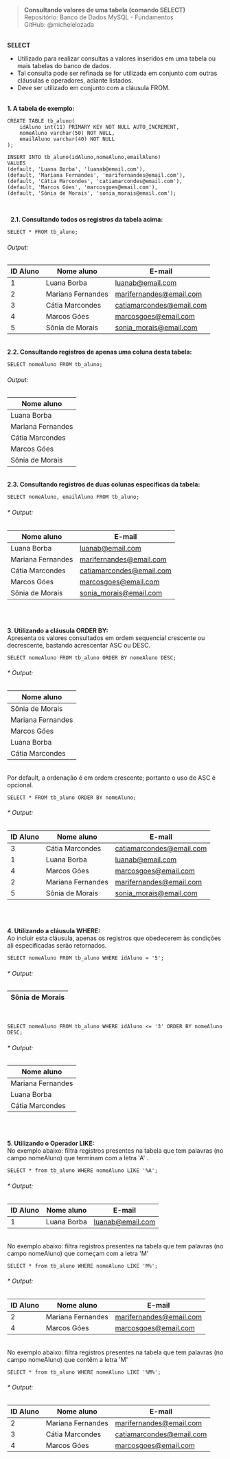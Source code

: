 > **Consultando valores de uma tabela (comando SELECT)**     
> Repositório: Banco de Dados MySQL - Fundamentos    
> GitHub: @michelelozada
&nbsp;
     
&nbsp;  
**SELECT**  
- Utilizado para realizar consultas a valores inseridos em uma tabela ou mais tabelas do banco de dados.  
- Tal consulta pode ser refinada se for utilizada em conjunto com outras cláusulas e operadores, adiante listados.
- Deve ser utilizado em conjunto com a cláusula FROM.
&nbsp;
     
&nbsp;  
**1. A tabela de exemplo:**  
```mysql
CREATE TABLE tb_aluno(
    idAluno int(11) PRIMARY KEY NOT NULL AUTO_INCREMENT,
    nomeAluno varchar(50) NOT NULL,
    emailAluno varchar(40) NOT NULL
);

INSERT INTO tb_aluno(idAluno,nomeAluno,emailAluno) 
VALUES 
(default, 'Luana Borba', 'luanab@email.com'),
(default, 'Mariana Fernandes', 'marifernandes@email.com'),
(default, 'Cátia Marcondes', 'catiamarcondes@email.com'),
(default, 'Marcos Góes', 'marcosgoes@email.com'),
(default, 'Sônia de Morais', 'sonia_morais@email.com');
```
&nbsp;

&nbsp;
**2.1. Consultando todos os registros da tabela acima:**  
```mysql
SELECT * FROM tb_aluno;
```
###### Output:  
| ID Aluno | Nome aluno | E-mail   | 
| ------   | -----      | -----    | 
| 1  | Luana Borba | luanab@email.com |
| 2  | Mariana Fernandes | marifernandes@email.com |
| 3  | Cátia Marcondes | catiamarcondes@email.com |
| 4  | Marcos Góes | marcosgoes@email.com |
| 5  | Sônia de Morais | sonia_morais@email.com |

&nbsp;
&nbsp;  
**2.2. Consultando registros de apenas uma coluna desta tabela:**  
```mysql
SELECT nomeAluno FROM tb_aluno;
```	
###### Output:  
| Nome aluno |
| ------     |
| Luana Borba | 
| Mariana Fernandes |
| Cátia Marcondes |
| Marcos Góes |
| Sônia de Morais |

&nbsp;
&nbsp;  
**2.3. Consultando registros de duas colunas específicas da tabela:** 
```mysql
SELECT nomeAluno, emailAluno FROM tb_aluno;
```	
###### * Output:  
| Nome aluno | E-mail   | 
| ------   | -----      |
| Luana Borba | luanab@email.com |
| Mariana Fernandes | marifernandes@email.com |
| Cátia Marcondes | catiamarcondes@email.com |
| Marcos Góes | marcosgoes@email.com |
| Sônia de Morais | sonia_morais@email.com |

&nbsp;

&nbsp;  
**3. Utilizando a cláusula ORDER BY:**  
Apresenta os valores consultados em ordem sequencial crescente ou decrescente, bastando acrescentar ASC ou DESC.
```mysql
SELECT nomeAluno FROM tb_aluno ORDER BY nomeAluno DESC;
```
###### * Output:  	
| Nome aluno | 
| ------     | 
| Sônia de Morais |
| Mariana Fernandes |
| Marcos Góes |
| Luana Borba |
| Cátia Marcondes |

&nbsp;
&nbsp;  
Por default, a ordenação é em ordem crescente; portanto o uso de ASC é opcional.
```mysql
SELECT * FROM tb_aluno ORDER BY nomeAluno; 
```
###### * Output:  
| ID Aluno | Nome aluno | E-mail   | 
| ------   | -----      | -----    | 
| 3  | Cátia Marcondes | catiamarcondes@email.com |
| 1  | Luana Borba | luanab@email.com |
| 4  | Marcos Góes | marcosgoes@email.com |
| 2  | Mariana Fernandes | marifernandes@email.com |
| 5  | Sônia de Morais | sonia_morais@email.com |

&nbsp;

&nbsp;  
**4. Utilizando a cláusula WHERE:**  
Ao incluir esta cláusula, apenas os registros que obedecerem às condições ali especificadas serão retornados.
```mysql
SELECT nomeAluno FROM tb_aluno WHERE idAluno = '5';
```
###### * Output:  
| Sônia de Morais |
| ------          |

&nbsp;
&nbsp;  
```mysql
SELECT nomeAluno FROM tb_aluno WHERE idAluno <= '3' ORDER BY nomeAluno DESC;
```
###### * Output:  
| Nome aluno | 
| ------     | 
| Mariana Fernandes |
| Luana Borba |
| Cátia Marcondes |

&nbsp;

&nbsp;        
**5. Utilizando o Operador LIKE:**  
No exemplo abaixo: filtra registros presentes na tabela que tem palavras (no campo nomeAluno) que terminam com a letra 'A' .
```mysql
SELECT * from tb_aluno WHERE nomeAluno LIKE '%A';
```
###### * Output:  	
| ID Aluno | Nome aluno | E-mail   | 
| ------   | -----      | -----    | 
| 1 |Luana Borba |luanab@email.com |

&nbsp;
&nbsp;   
No exemplo abaixo: filtra registros presentes na tabela que tem palavras (no campo nomeAluno) que começam com a letra 'M' 
```mysql
SELECT * from tb_aluno WHERE nomeAluno LIKE 'M%';  
```
###### * Output:  	
| ID Aluno | Nome aluno | E-mail   | 
| ------   | -----      | -----    | 
| 2 |Mariana Fernandes |marifernandes@email.com |
| 4 |Marcos Góes |marcosgoes@email.com |

&nbsp;
&nbsp;   
No exemplo abaixo: filtra registros presentes na tabela que tem palavras (no campo nomeAluno) que contêm a letra 'M' 
```mysql
SELECT * from tb_aluno WHERE nomeAluno LIKE '%M%'; 
```
###### * Output:  	
| ID Aluno | Nome aluno | E-mail   | 
| ------   | -----      | -----    | 
| 2 |Mariana Fernandes | marifernandes@email.com |
| 3 |Cátia Marcondes | catiamarcondes@email.com |
| 4 |Marcos Góes | marcosgoes@email.com |